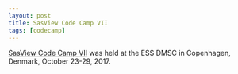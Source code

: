 ```yaml
---
layout: post
title: SasView Code Camp VII
tags: [codecamp]
---
```


[SasView Code Camp VII](http://trac.sasview.org/wiki/CodeCampVII) was held at the ESS DMSC in Copenhagen, Denmark, October 23-29, 2017.